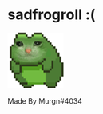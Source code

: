 # sadfrogroll :(
![sadfrogroll](https://raw.githubusercontent.com/Murgn/sadfrogroll/main/docs/Images/sadfrogroll.gif)

Made By Murgn#4034